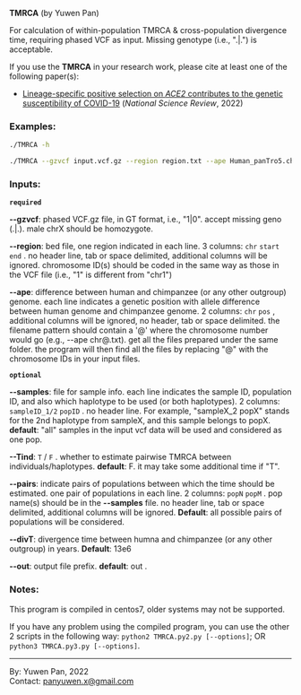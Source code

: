 **TMRCA**  (by Yuwen Pan)         

For calculation of within-population TMRCA & cross-population divergence time, requiring phased VCF as input. Missing genotype (i.e., ".|.") is acceptable.     

If you use the **TMRCA** in your research work, please cite at least one of the following paper(s):    

- [Lineage-specific positive selection on *ACE2* contributes to the genetic susceptibility of COVID-19](https://academic.oup.com/nsr/advance-article/doi/10.1093/nsr/nwac118/6623880) (*National Science Review*, 2022)

     
     
### Examples:     

``` bash
./TMRCA -h
```

``` bash
./TMRCA --gzvcf input.vcf.gz --region region.txt --ape Human_panTro5.chr@.diff.txt.gz
```
     
     
### Inputs:     

**`required`**

**--gzvcf**: phased VCF.gz file, in GT format, i.e., "1|0". accept missing geno (.|.). male chrX should be homozygote.     

**--region**: bed file, one region indicated in each line. 3 columns: `chr` `start` `end` . no header line, tab or space delimited, additional columns will be ignored. chromosome ID(s) should be coded in the same way as those in the VCF file (i.e., "1" is different from "chr1")     

**--ape**: difference between human and chimpanzee (or any other outgroup) genome. each line indicates a genetic position with allele difference between human genome and chimpanzee genome. 2 columns: `chr` `pos` , additional columns will be ignored, no header, tab or space delimited. the filename pattern should contain a '@' where the chromosome number would go (e.g., --ape chr@.txt). get all the files prepared under the same folder. the program will then find all the files by replacing "@" with the chromosome IDs in your input files.      

**`optional`**

**--samples**: file for sample info. each line indicates the sample ID, population ID, and also which haplotype to be used (or both haplotypes). 2 columns: `sampleID_1/2` `popID` . no header line. For example, "sampleX_2 popX" stands for the 2nd haplotype from sampleX, and this sample belongs to popX. **default**: "all" samples in the input vcf data will be used and considered as one pop.      

**--Tind**: `T` / `F` . whether to estimate pairwise TMRCA between individuals/haplotypes. **default**: F. it may take some additional time if "T".      

**--pairs**: indicate pairs of populations between which the time should be estimated. one pair of populations in each line. 2 columns: `popN` `popM` . pop name(s) should be in the **--samples** file. no header line, tab or space delimited, additional columns will be ignored. **Default**: all possible pairs of populations will be considered.      

**--divT**: divergence time between humna and chimpanzee (or any other outgroup) in years. **Default**: 13e6     

**--out**: output file prefix. **default**: out .     


     
### Notes:     

This program is compiled in centos7, older systems may not be supported. 

If you have any problem using the compiled program, you can use the other 2 scripts in the following way: `python2 TMRCA.py2.py [--options]`; OR `python3 TMRCA.py3.py [--options]`. 

---

By: Yuwen Pan, 2022     
Contact: panyuwen.x@gmail.com
